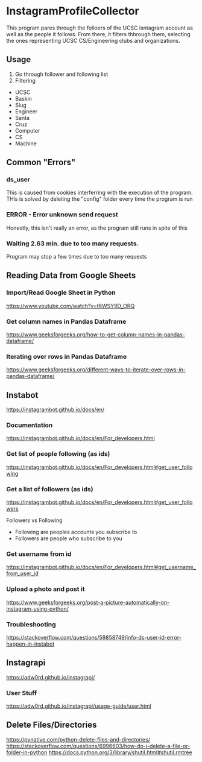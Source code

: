 # InstagramProfileCollector
This program pares through the folloers of the UCSC isntagram account as well as the people it follows. From there, it filters thhrough them, selecting the ones representing UCSC CS/Engineering clubs and organizations.

## Usage
1. Go through follower and following list
2. Filtering
- UCSC
- Baskin
- Slug
- Engineer
- Santa
- Cruz
- Computer
- CS
- Machine

## Common "Errors"
### ds_user
This is caused from cookies interferring with the execution of the program. THis is solved by deleting the "config" folder every time the program is run

### ERROR - Error unknown send request
Honestly, this isn't really an error, as the program still runs in spite of this

### Waiting 2.63 min. due to too many requests.
Program may stop a few times due to too many requests


## Reading Data from Google Sheets
### Import/Read Google Sheet in Python
https://www.youtube.com/watch?v=t6WSY9D_ORQ

### Get column names in Pandas Dataframe
https://www.geeksforgeeks.org/how-to-get-column-names-in-pandas-dataframe/

### Iterating over rows in Pandas Dataframe
https://www.geeksforgeeks.org/different-ways-to-iterate-over-rows-in-pandas-dataframe/

## Instabot
https://instagrambot.github.io/docs/en/

### Documentation
https://instagrambot.github.io/docs/en/For_developers.html

### Get list of people following (as ids)
https://instagrambot.github.io/docs/en/For_developers.html#get_user_following

### Get a list of followers (as ids)
https://instagrambot.github.io/docs/en/For_developers.html#get_user_followers

Followers vs Following
- Following are peoples accounts you subscribe to
- Followers are people who subscribe to you

### Get username from id
https://instagrambot.github.io/docs/en/For_developers.html#get_username_from_user_id


### Upload a photo and post it
https://www.geeksforgeeks.org/post-a-picture-automatically-on-instagram-using-python/

### Troubleshooting
https://stackoverflow.com/questions/59858749/info-ds-user-id-error-happen-in-instabot

## Instagrapi
https://adw0rd.github.io/instagrapi/

### User Stuff
https://adw0rd.github.io/instagrapi/usage-guide/user.html

## Delete Files/Directories
https://pynative.com/python-delete-files-and-directories/
https://stackoverflow.com/questions/6996603/how-do-i-delete-a-file-or-folder-in-python
https://docs.python.org/3/library/shutil.html#shutil.rmtree
